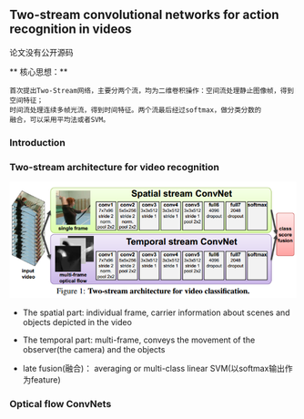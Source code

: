 ## Two-stream convolutional networks for action recognition in videos
论文没有公开源码

** 核心思想：**
```
首次提出Two-Stream网络，主要分两个流，均为二维卷积操作：空间流处理静止图像帧，得到空间特征；
时间流处理连续多帧光流，得到时间特征。两个流最后经过softmax，做分类分数的
融合，可以采用平均法或者SVM。
```

### Introduction

### Two-stream architecture for video recognition

![ Two-stream architecture ](https://github.com/liyeUESTC/liye_project/blob/file_paper/images/QQ%E6%88%AA%E5%9B%BE20180520233723.png)

- The spatial part: individual frame, carrier information about scenes and objects depicted in the video

- The temporal part: multi-frame, conveys the movement of the observer(the camera) and the objects

- late fusion(融合)： averaging or multi-class linear SVM(以softmax输出作为feature)





### Optical flow ConvNets



